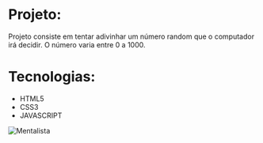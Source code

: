 # Projeto:
Projeto consiste em tentar adivinhar um número random que o computador irá decidir. O número varia entre 0 a 1000.

# Tecnologias:
- HTML5
- CSS3
- JAVASCRIPT

![Mentalista](https://user-images.githubusercontent.com/112123706/216470023-015e865e-317f-41ad-992d-b36bd937c675.png)


